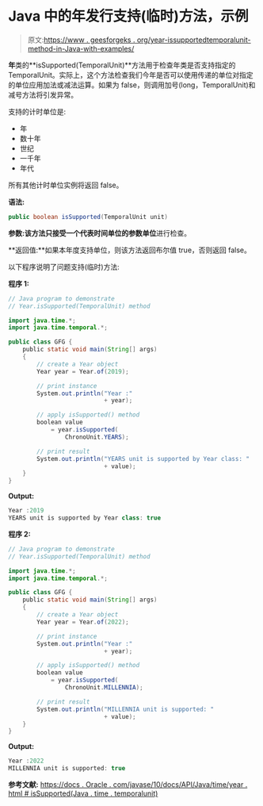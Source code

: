 # Java 中的年发行支持(临时)方法，示例

> 原文:[https://www . geesforgeks . org/year-issupportedtemporalunit-method-in-Java-with-examples/](https://www.geeksforgeeks.org/year-issupportedtemporalunit-method-in-java-with-examples/)

**年**类的**isSupported(TemporalUnit)**方法用于检查年类是否支持指定的 TemporalUnit。实际上，这个方法检查我们今年是否可以使用传递的单位对指定的单位应用加法或减法运算。如果为 false，则调用加号(long，TemporalUnit)和减号方法将引发异常。

支持的计时单位是:

*   年
*   数十年
*   世纪
*   一千年
*   年代

所有其他计时单位实例将返回 false。

**语法:**

```java
public boolean isSupported(TemporalUnit unit)

```

**参数:**该方法只接受一个代表时间单位的参数**单位**进行检查。

**返回值:**如果本年度支持单位，则该方法返回布尔值 true，否则返回 false。

以下程序说明了问题支持(临时)方法:

**程序 1:**

```java
// Java program to demonstrate
// Year.isSupported(TemporalUnit) method

import java.time.*;
import java.time.temporal.*;

public class GFG {
    public static void main(String[] args)
    {
        // create a Year object
        Year year = Year.of(2019);

        // print instance
        System.out.println("Year :"
                           + year);

        // apply isSupported() method
        boolean value
            = year.isSupported(
                ChronoUnit.YEARS);

        // print result
        System.out.println("YEARS unit is supported by Year class: "
                           + value);
    }
}
```

**Output:**

```java
Year :2019
YEARS unit is supported by Year class: true

```

**程序 2:**

```java
// Java program to demonstrate
// Year.isSupported(TemporalUnit) method

import java.time.*;
import java.time.temporal.*;

public class GFG {
    public static void main(String[] args)
    {
        // create a Year object
        Year year = Year.of(2022);

        // print instance
        System.out.println("Year :"
                           + year);

        // apply isSupported() method
        boolean value
            = year.isSupported(
                ChronoUnit.MILLENNIA);

        // print result
        System.out.println("MILLENNIA unit is supported: "
                           + value);
    }
}
```

**Output:**

```java
Year :2022
MILLENNIA unit is supported: true

```

**参考文献:**
[https://docs . Oracle . com/javase/10/docs/API/Java/time/year . html # isSupported(Java . time . temporalunit)](https://docs.oracle.com/javase/10/docs/api/java/time/Year.html#isSupported(java.time.temporal.TemporaUnit))